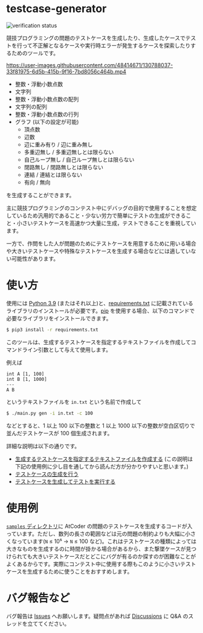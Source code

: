 # testcase-generator

![verification status](https://github.com/naskya/testcase-generator/actions/workflows/verify.yml/badge.svg)

競技プログラミングの問題のテストケースを生成したり、生成したケースでテストを行って不正解となるケースや実行時エラーが発生するケースを探索したりするためのツールです。

https://user-images.githubusercontent.com/48414671/130788037-33f81975-6d5b-415b-9f16-7bd8056c464b.mp4

- 整数・浮動小数点数
- 文字列
- 整数・浮動小数点数の配列
- 文字列の配列
- 整数・浮動小数点数の行列
- グラフ (以下の設定が可能)
    - 頂点数
    - 辺数
    - 辺に重み有り / 辺に重み無し
    - 多重辺無し / 多重辺無しとは限らない
    - 自己ループ無し / 自己ループ無しとは限らない
    - 閉路無し / 閉路無しとは限らない
    - 連結 / 連結とは限らない
    - 有向 / 無向

を生成することができます。

主に競技プログラミングのコンテスト中にデバッグの目的で使用することを想定しているため汎用的であること・少ない労力で簡単にテストの生成ができること・小さいテストケースを高速かつ大量に生成，テストできることを重視しています。

一方で、作問をした人が問題のためにテストケースを用意するために用いる場合や大きいテストケースや特殊なテストケースを生成する場合などには適していない可能性があります。

# 使い方

使用には [Python 3.9](https://www.python.org/downloads/) (またはそれ以上)と、[requirements.txt](https://github.com/naskya/testcase-generator/blob/main/requirements.txt) に記載されているライブラリのインストールが必要です。[pip](https://pip.pypa.io/en/stable/) を使用する場合、以下のコマンドで必要なライブラリをインストールできます。

```bash
$ pip3 install -r requirements.txt
```

このツールは、生成するテストケースを指定するテキストファイルを作成してコマンドライン引数として与えて使用します。

例えば

```
int A [1, 100]
int B [1, 1000]
---
A B
```

というテキストファイルを `in.txt` という名前で作成して

```bash
$ ./main.py gen -i in.txt -c 100
```

などとすると、1 以上 100 以下の整数と 1 以上 1000 以下の整数が空白区切りで並んだテストケースが 100 個生成されます。

詳細な説明は以下の通りです。

- [生成するテストケースを指定するテキストファイルを作成する](https://github.com/naskya/testcase-generator/blob/main/docs/input.md) (この説明は下記の使用例に少し目を通してから読んだ方が分かりやすいと思います。)
- [テストケースの生成を行う](https://github.com/naskya/testcase-generator/blob/main/docs/gen.md)
- [テストケースを生成してテストを実行する](https://github.com/naskya/testcase-generator/blob/main/docs/test.md)

# 使用例

[`samples` ディレクトリ](https://github.com/naskya/testcase-generator/tree/main/samples)に AtCoder の問題のテストケースを生成するコードが入っています。ただし、数列の長さの範囲などは元の問題の制約よりも大幅に小さくなっています(`N` ≤ 10⁵ → `N` ≤ 100 など)。これはテストケースの種類によっては大きなものを生成するのに時間が掛かる場合があるから、また撃墜ケースが見つけられても大きいテストケースだとどこにバグが有るのか探すのが困難なことがよくあるからです。実際にコンテスト中に使用する際もこのように小さいテストケースを生成するために使うことをおすすめします。

# バグ報告など

バグ報告は [Issues](https://github.com/naskya/testcase-generator/issues) へお願いします。疑問点があれば [Discussions](https://github.com/naskya/testcase-generator/discussions) に Q&A のスレッドを立ててください。
